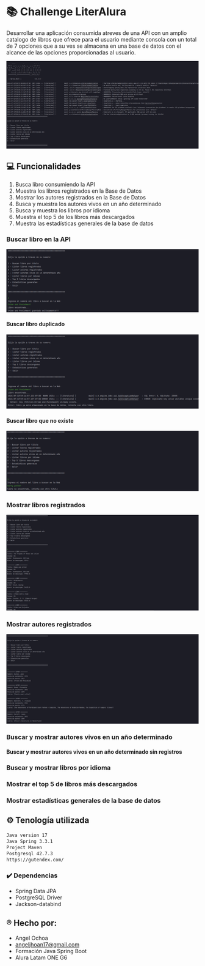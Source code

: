 # 📚 **Challenge LiterAlura**

Desarrollar una aplicación consumida atreves de una API con un amplio catalogo de libros que ofrece para el usuario 
mediante consola con un total de 7 opciones que a su ves se almacena en una base de datos con el alcance de las opciones
proporcionadas al usuario.

![Menu](https://github.com/ZOECK17/LiterAlura/blob/b7284676f2c3c90666b139d13317e2f0770cf0b5/capturas/Menu.png)


## 💻 **Funcionalidades**
1. Busca libro consumiendo la API
2. Muestra los libros registrados en la Base de Datos
3. Mostrar los autores registrados en la Base de Datos
4. Busca y muestra los autores vivos en un año determinado
5. Busca y muestra los libros por idioma
6. Muestra el top 5 de los libros más descargados
7. Muestra las estadísticas generales de la base de datos

### Buscar libro en la API
![Buscar Libro](https://github.com/ZOECK17/LiterAlura/blob/79f02f2ec819e3fdabb3a0fa97215af8e7e02a78/capturas/Buscar%20Libro.png)

#### Buscar libro duplicado
![Libro duplicado](https://github.com/ZOECK17/LiterAlura/blob/3d871ad46a8268354287b363bba048220554797e/capturas/Libro%20duplicado.png)

#### Buscar libro que no existe
![No existe libro](https://github.com/ZOECK17/LiterAlura/blob/3d871ad46a8268354287b363bba048220554797e/capturas/No%20existe%20libro.png)

### Mostrar libros registrados
![Lista de libros](https://github.com/ZOECK17/LiterAlura/blob/3d871ad46a8268354287b363bba048220554797e/capturas/Lista%20de%20libros.png)

### Mostrar autores registrados
![Lista de autores registrados](https://github.com/ZOECK17/LiterAlura/blob/3d871ad46a8268354287b363bba048220554797e/capturas/Lista%20de%20autores%20registrados.png)

### Buscar y mostrar autores vivos en un año determinado

#### Buscar y mostrar autores vivos en un año determinado sin registros

### Buscar y mostrar libros por idioma

### Mostrar el top 5 de libros más descargados


### Mostrar estadísticas generales de la base de datos

## ⚙️ **Tenología utilizada**
```
Java version 17
Java Spring 3.3.1
Project Maven
Postgresql 42.7.3
https://gutendex.com/
```
### ✔️ **Dependencias**

- Spring Data JPA  
- PostgreSQL Driver  
- Jackson-databind

## ® **Hecho por:**
- Angel Ochoa
- angeljhoan17@gmail.com
- Formación Java Spring Boot
- Alura Latam ONE G6 


